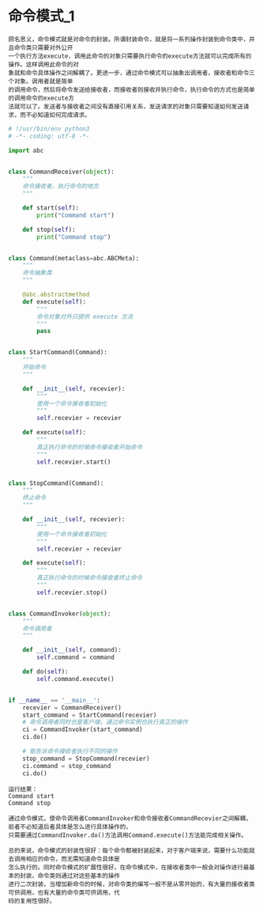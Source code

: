 # 命令模式_1

    顾名思义，命令模式就是对命令的封装。所谓封装命令，就是将一系列操作封装到命令类中，并且命令类只需要对外公开
    一个执行方法execute，调用此命令的对象只需要执行命令的execute方法就可以完成所有的操作。这样调用此命令的对
    象就和命令具体操作之间解耦了。更进一步，通过命令模式可以抽象出调用者，接收者和命令三个对象。调用者就是简单
    的调用命令，然后将命令发送给接收者，而接收者则接收并执行命令，执行命令的方式也是简单的调用命令的execute方
    法就可以了。发送者与接收者之间没有直接引用关系，发送请求的对象只需要知道如何发送请求，而不必知道如何完成请求。
    
```python
# !/usr/bin/env python3
# -*- coding: utf-8 -*-

import abc


class CommandReceiver(object):
    """
    命令接收者，执行命令的地方
    """

    def start(self):
        print("Command start")

    def stop(self):
        print("Command stop")


class Command(metaclass=abc.ABCMeta):
    """
    命令抽象类
    """

    @abc.abstractmethod
    def execute(self):
        """
        命令对象对外只提供 execute 方法
        """
        pass


class StartCommand(Command):
    """
    开始命令
    """

    def __init__(self, recevier):
        """
        使用一个命令接收者初始化
        """
        self.recevier = recevier

    def execute(self):
        """
        真正执行命令的时候命令接收者开始命令
        """
        self.recevier.start()


class StopCommand(Command):
    """
    终止命令
    """

    def __init__(self, recevier):
        """
        使用一个命令接收者初始化
        """
        self.recevier = recevier

    def execute(self):
        """
        真正执行命令的时候命令接收者终止命令
        """
        self.recevier.stop()


class CommandInvoker(object):
    """
    命令调用者
    """

    def __init__(self, command):
        self.command = command

    def do(self):
        self.command.execute()


if __name__ == '__main__':
    recevier = CommandReceiver()
    start_command = StartCommand(recevier)
    # 命令调用者同时也是客户端，通过命令实例也执行真正的操作
    ci = CommandInvoker(start_command)
    ci.do()

    # 能告诉命令接收者执行不同的操作
    stop_command = StopCommand(recevier)
    ci.command = stop_command
    ci.do()

```

    运行结果：
    Command start
    Command stop
    
    通过命令模式，使命令调用者CommandInvoker和命令接收者CommandRecevier之间解耦，前者不必知道后者具体是怎么进行具体操作的，
    只需要通过CommandInvoker.do()方法调用Command.execute()方法能完成相关操作。
    
    总的来说，命令模式的封装性很好：每个命令都被封装起来，对于客户端来说，需要什么功能就去调用相应的命令，而无需知道命令具体是
    怎么执行的。同时命令模式的扩展性很好，在命令模式中，在接收者类中一般会对操作进行最基本的封装，命令类则通过对这些基本的操作
    进行二次封装，当增加新命令的时候，对命令类的编写一般不是从零开始的，有大量的接收者类可供调用，也有大量的命令类可供调用，代
    码的复用性很好。